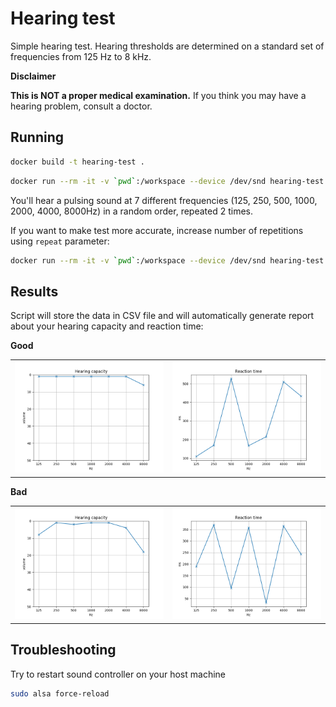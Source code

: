 # Hearing test

Simple hearing test.
Hearing thresholds are determined on a standard set of frequencies from 125 Hz to 8 kHz.

**Disclaimer**

**This is NOT a proper medical examination.**
If you think you may have a hearing problem, consult a doctor.

## Running

```sh
docker build -t hearing-test .
```

```sh
docker run --rm -it -v `pwd`:/workspace --device /dev/snd hearing-test python3 start.py
```

You'll hear a pulsing sound at 7 different frequencies (125, 250, 500, 1000, 2000, 4000, 8000Hz) in a random order, repeated 2 times.

If you want to make test more accurate, increase number of repetitions using `repeat` parameter:

```sh
docker run --rm -it -v `pwd`:/workspace --device /dev/snd hearing-test python3 start.py --repeat 4
```

## Results

Script will store the data in CSV file and will automatically generate report about your hearing capacity and reaction time:

**Good**

<table>
<tr>
<td><img src="./sample_output/results_capacity_good.png"/></td>
<td><img src="./sample_output/results_reaction_good.png"/></td>
</tr>
</table>

**Bad**

<table>
<tr>
<td><img src="./sample_output/results_capacity_bad.png"/></td>
<td><img src="./sample_output/results_reaction_bad.png"/></td>
</tr>
</table>

## Troubleshooting

Try to restart sound controller on your host machine

```sh
sudo alsa force-reload
```
